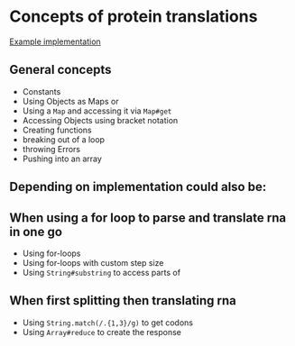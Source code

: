 # Concepts of protein translations

[Example implementation](https://github.com/exercism/javascript/blob/master/exercises/protein-translation/example.js)

## General concepts

- Constants
- Using Objects as Maps or
- Using a `Map` and accessing it via `Map#get`
- Accessing Objects using bracket notation
- Creating functions
- breaking out of a loop
- throwing Errors
- Pushing into an array

## Depending on implementation could also be:


## When using a for loop to parse and translate rna in one go

- Using for-loops
- Using for-loops with custom step size
- Using `String#substring` to access parts of 

## When first splitting then translating rna

- Using `String.match(/.{1,3}/g)` to get codons
- Using `Array#reduce` to create the response
